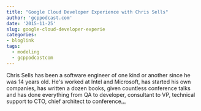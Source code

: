 ```yaml
---
title: "Google Cloud Developer Experience with Chris Sells"
author: 'gcppodcast.com'
date: '2015-11-25'
slug: google-cloud-developer-experie
categories:
- bloglink
tags:
  - modeling
  - gcppodcastcom
---
```


Chris Sells has been a software engineer of one kind or another since he was 14 years old. He's worked at Intel and Microsoft, has started his own companies, has written a dozen books, given countless conference talks and has done everything from QA to developer, consultant to VP, technical support to CTO, chief architect to conference[... <i class="fas fa-external-link-alt"></i>](https://www.gcppodcast.com/post/episode-5-google-cloud-developer-experience-with-chris-sells/)

